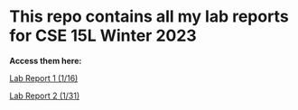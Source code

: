 # This repo contains all my lab reports for CSE 15L Winter 2023

**Access them here:**

[Lab Report 1 (1/16)](https://jliu312.github.io/cse15l-lab-reports/lab-report-1.html) 

[Lab Report 2 (1/31)](https://jliu312.github.io/cse15l-lab-reports/lab-report-2.html)